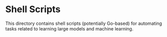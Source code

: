 # Shell Scripts

This directory contains shell scripts (potentially Go-based) for automating tasks related to learning large models and machine learning.